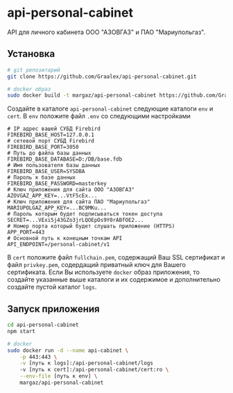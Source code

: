 # api-personal-cabinet
API для личного кабинета ООО "АЗОВГАЗ" и ПАО "Мариупольгаз".

## Установка
```bash
# git репозитарий
git clone https://github.com/Graalex/api-personal-cabinet.git

# docker образ
sudo docker build -t margaz/api-personal-cabinet https://github.com/Graalex/api-personal-cabinet.git
```
Создайте в каталоге `api-personal-cabinet` следующие каталоги `env` и `cert`.
В `env` положите файл `.env` со следующими настройками
```dosini
# IP адрес вашей СУБД Firebird
FIREBIRD_BASE_HOST=127.0.0.1
# сетевой порт СУБД Firebird
FIREBIRD_BASE_PORT=3050
# Путь до файла базы данных
FIREBIRD_BASE_DATABASE=D:/DB/base.fdb
# Имя пользователя базы данных
FIREBIRD_BASE_USER=SYSDBA
# Пароль к базе данных
FIREBIRD_BASE_PASSWORD=masterkey
# Ключ приложения для сайта ООО "АЗОВГАЗ"
AZOVGAZ_APP_KEY=...VtF5cEx...
# Ключ приложения для сайта ПАО "Мариупольгаз"
MARIUPOLGAZ_APP_KEY=...BC9MKu...
# Пароль которым будет подписываться токен доступа
SECRET=...VExi5j43GZo3jrLQOEpOs9Y0rABfOE2...
# Номер порта который будет слушать приложение (HTTPS)
APP_PORT=443
# Основной путь к конецным точкам API
API_ENDPOINT=/personal-cabinet/v1
```
В `cert` положите файл `fullchain.pem`, содержащий Ваш SSL сертификат  и файл `privkey.pem`, содердащий приватный
ключ для Вашего сертификата.
Если Вы используете `docker` образ приложения, то создайте указанные выше каталоги и их содержимое и дополнительно
создайте пустой каталог `logs`.

## Запуск приложения
```bash
cd api-personal-cabinet
npm start

# docker
sudo docker run -d --name api-cabinet \
	-p 443:443 \
	-v [путь к logs]:/api-personal-cabinet/logs
	-v [путь к cert]:/api-personal-cabinet/cert:ro \
	--env-file [путь к env] \
	margaz/api-personal-cabinet
```
